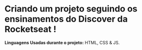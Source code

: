 # Criando um projeto seguindo os ensinamentos do Discover da Rocketseat !
**Linguagens Usadas durante o projeto:**
 HTML, CSS & JS.
